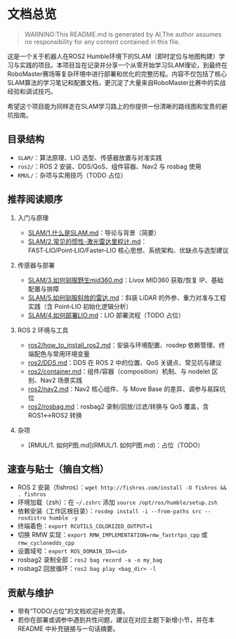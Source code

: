 # 文档总览

> WARNING:This README.md is generated by AI,The author assumes no responsibility for any content contained in this file.

这是一个关于机器人在ROS2 Humble环境下的SLAM（即时定位与地图构建）学习与实践的项目。本项目旨在记录并分享一个从零开始学习SLAM理论，到最终在RoboMaster赛场等复杂环境中进行部署和优化的完整历程。内容不仅包括了核心SLAM算法的学习笔记和配置文档，更沉淀了大量来自RoboMaster比赛中的实战经验和调试技巧。

希望这个项目能为同样走在SLAM学习路上的你提供一份清晰的路线图和宝贵的避坑指南。

## 目录结构

- `SLAM/`：算法原理、LIO 选型、传感器放置与对准实践
- `ros2/`：ROS 2 安装、DDS/QoS、组件容器、Nav2 与 rosbag 使用
- `RMUL/`：杂项与实用技巧（TODO 占位）

## 推荐阅读顺序

1) 入门与原理
   - [SLAM/1.什么是SLAM.md](SLAM/1.什么是SLAM.md)：导论与背景（简要）
   - [SLAM/2.常见的惯性-激光雷达里程计.md](SLAM/2.常见的惯性-激光雷达里程计.md)：FAST‑LIO/Point‑LIO/Faster‑LIO 核心思想、系统架构、优缺点与选型建议

2) 传感器与部署
   - [SLAM/3.如何驯服野生mid360.md](SLAM/3.如何驯服野生mid360.md)：Livox MID360 获取/恢复 IP、基础配置与排障
   - [SLAM/5.如何驯服斜放的雷达.md](SLAM/5.如何驯服斜放的雷达.md)：斜装 LiDAR 的外参、重力对准与工程实践（含 Point‑LIO 初始化逻辑分析）
   - [SLAM/4.如何部署LIO.md](SLAM/4.如何部署LIO.md)：LIO 部署流程（TODO 占位）

3) ROS 2 环境与工具
   - [ros2/how_to_install_ros2.md](ros2/how_to_install_ros2.md)：安装与环境配置、rosdep 依赖管理、终端配色与常用环境变量
   - [ros2/DDS.md](ros2/DDS.md)：DDS 在 ROS 2 中的位置、QoS 关键点、常见坑与建议
   - [ros2/container.md](ros2/container.md)：组件/容器（composition）机制、与 nodelet 区别、Nav2 场景实践
   - [ros2/nav2.md](ros2/nav2.md)：Nav2 核心组件、与 Move Base 的差异、调参与易踩坑位
   - [ros2/rosbag.md](ros2/rosbag.md)：rosbag2 录制/回放/过滤/转换与 QoS 覆盖，含 ROS1↔ROS2 转换

4) 杂项
   - [RMUL/1. 如何P图.md](RMUL/1. 如何P图.md)：占位（TODO）

## 速查与贴士（摘自文档）

- ROS 2 安装（fishros）：`wget http://fishros.com/install -O fishros && . fishros`
- 环境加载（zsh）：在 `~/.zshrc` 添加 `source /opt/ros/humble/setup.zsh`
- 依赖安装（工作区根目录）：`rosdep install -i --from-paths src --rosdistro humble -y`
- 终端着色：`export RCUTILS_COLORIZED_OUTPUT=1`
- 切换 RMW 实现：`export RMW_IMPLEMENTATION=rmw_fastrtps_cpp` 或 `rmw_cyclonedds_cpp`
- 设置域号：`export ROS_DOMAIN_ID=<id>`
- rosbag2 录制全部：`ros2 bag record -a -o my_bag`
- rosbag2 回放循环：`ros2 bag play <bag_dir> -l`

## 贡献与维护

- 带有“TODO/占位”的文档欢迎补充完善。
- 若你在部署或调参中遇到共性问题，建议在对应主题下新增小节，并在本 README 中补充链接与一句话摘要。
